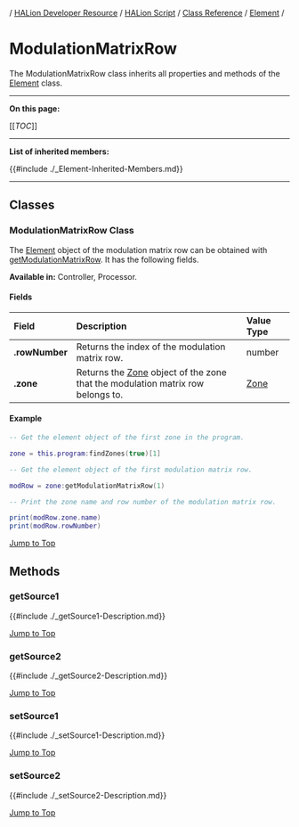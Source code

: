 / [HALion Developer Resource](../../HALion-Developer-Resource.md) / [HALion Script](./HALion-Script.md) / [Class Reference](./Class-Reference.md) / [Element](./Element.md) /

# ModulationMatrixRow

The ModulationMatrixRow class inherits all properties and methods of the [Element](./Element.md) class.

---

**On this page:**

[[_TOC_]]

---

**List of inherited members:**

{{#include ./_Element-Inherited-Members.md}}

---

## Classes

### ModulationMatrixRow Class

The [Element](./Element.md) object of the modulation matrix row can be obtained with [getModulationMatrixRow](./getModulationMatrixRow.md). It has the following fields.

**Available in:** Controller, Processor.

#### Fields

|Field|Description|Value Type|
|:-|:-|:-|
|**.rowNumber**|Returns the index of the modulation matrix row.|number|
|**.zone**|Returns the [Zone](./Zone.md) object of the zone that the modulation matrix row belongs to.|[Zone](./Zone.md)|

#### Example

```lua
-- Get the element object of the first zone in the program.

zone = this.program:findZones(true)[1]

-- Get the element object of the first modulation matrix row.

modRow = zone:getModulationMatrixRow(1)

-- Print the zone name and row number of the modulation matrix row.

print(modRow.zone.name)
print(modRow.rowNumber)
```

[Jump to Top ](#modulationmatrixrow)

## Methods

### getSource1

{{#include ./_getSource1-Description.md}}

[Jump to Top ](#modulationmatrixrow)

### getSource2

{{#include ./_getSource2-Description.md}}

[Jump to Top ](#modulationmatrixrow)

### setSource1

{{#include ./_setSource1-Description.md}}

[Jump to Top ](#modulationmatrixrow)

### setSource2

{{#include ./_setSource2-Description.md}}

[Jump to Top ](#modulationmatrixrow)
